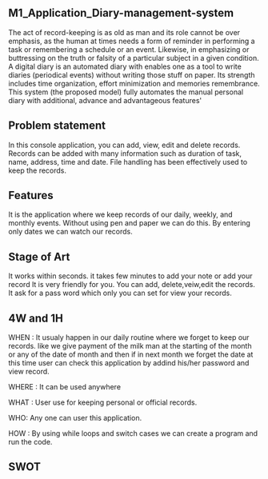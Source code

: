 ## M1_Application_Diary-management-system

The act of record-keeping is as old as man and its role cannot be over emphasis, as the human at times needs a form of reminder in performing a task or remembering a schedule or an event. Likewise, in emphasizing or buttressing on the truth or falsity of a particular subject in a given condition. A digital diary is an automated diary with enables one as a tool to write diaries (periodical events) without writing those stuff on paper. Its strength includes time organization, effort minimization and memories remembrance. 
This system (the proposed model) fully automates the manual personal diary with additional, advance and advantageous features'


## Problem statement

In this console application, you can add, view, edit and delete records. Records can be added with many information such as duration of task, name, address, time and date. File handling has been effectively used to keep the records.

## Features

It is the application where we keep records of our daily, weekly, and monthly events.
Without using pen and paper we can do this.
By entering only dates we can watch our records.

## Stage of Art

It  works within seconds.
it takes few minutes to add your note or add your record
It is very friendly for you. You can add, delete,veiw,edit the records. It ask for a pass word which only you can set for view your records.


## 4W and 1H 

WHEN :
It usualy happen in our daily routine where we forget to keep our records.
like we give payment of the milk man at the starting of the month or any of the date of month and then if in next month we forget the date at this time user can check this
application by addind his/her password and view record.

WHERE :
It can be used anywhere

WHAT :
User use for keeping personal or official records.

WHO: Any one can user this application.

HOW : 
By using while loops and switch cases we can create a program and run the code.


## SWOT








 
